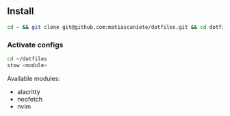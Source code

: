 ## Install

```sh
cd ~ && git clone git@github.com:matiascaniete/dotfiles.git && cd dotfiles
```

### Activate configs

```sh
cd ~/dotfiles
stow <module>
```

Available modules:

- alacritty
- neofetch
- nvim
